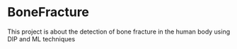 # BoneFracture
This project is about the detection of bone fracture in the human body using DIP and ML techniques

